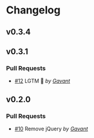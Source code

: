 Changelog
=========

## v0.3.4

## v0.3.1

### Pull Requests

- [#12](https://github.com/Gavant/gavant-ember-modals/pull/12)  LGTM 🚀  *by [Gavant](https://github.com/Gavant)*

## v0.2.0

### Pull Requests

- [#10](https://github.com/Gavant/gavant-ember-modals/pull/10) Remove jQuery *by [Gavant](https://github.com/Gavant)*
